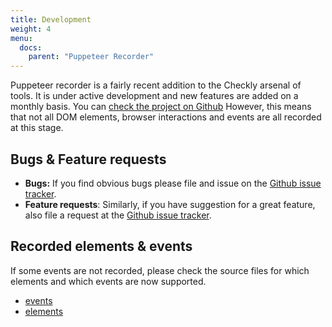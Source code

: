```yaml
---
title: Development
weight: 4
menu:
  docs:
    parent: "Puppeteer Recorder"
---
```


Puppeteer recorder is a fairly recent addition to the Checkly arsenal of tools. 
It is under active development and new features are added on a monthly basis. You can [check the project on Github](https://github.com/checkly/puppeteer-recorder)
However, this means that not all DOM elements, browser interactions and events are all recorded at this stage.

## Bugs & Feature requests

- **Bugs:** If you find obvious bugs please file and issue on the [Github issue tracker](https://github.com/checkly/puppeteer-recorder/issues).  
- **Feature requests**: Similarly, if you have suggestion for a great feature, also file a request at the [Github issue tracker](https://github.com/checkly/puppeteer-recorder/issues).

## Recorded elements & events

If some events are not recorded, please check the source files for which elements and which events are now supported.


- [events](https://github.com/checkly/puppeteer-recorder/blob/master/src/code-generator/dom-events-to-record.js)
- [elements](https://github.com/checkly/puppeteer-recorder/blob/master/src/code-generator/elements-to-bind-to.js)
